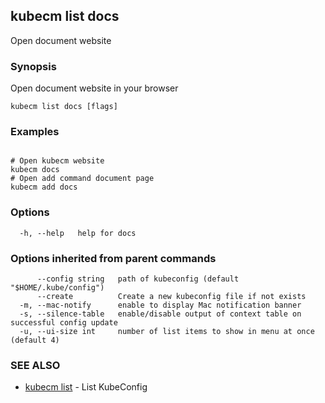## kubecm list docs

Open document website

### Synopsis

Open document website in your browser

```
kubecm list docs [flags]
```

### Examples

```

# Open kubecm website
kubecm docs
# Open add command document page
kubecm add docs

```

### Options

```
  -h, --help   help for docs
```

### Options inherited from parent commands

```
      --config string   path of kubeconfig (default "$HOME/.kube/config")
      --create          Create a new kubeconfig file if not exists
  -m, --mac-notify      enable to display Mac notification banner
  -s, --silence-table   enable/disable output of context table on successful config update
  -u, --ui-size int     number of list items to show in menu at once (default 4)
```

### SEE ALSO

* [kubecm list](kubecm_list.md)	 - List KubeConfig

